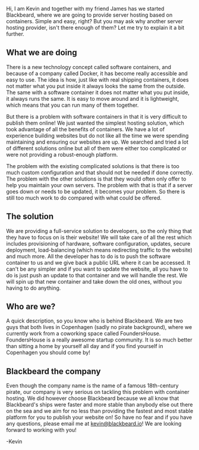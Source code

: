 Hi, I am Kevin and together with my friend James has we started Blackbeard, where we are going to provide server hosting based on containers. Simple and easy, right? But you may ask why another server hosting provider, isn't there enough of them? Let me try to explain it a bit further.

## What we are doing

There is a new technology concept called software containers, and because of a company called Docker, it has become really accessible and easy to use. The idea is how, just like with real shipping containers, it does not matter what you put inside it always looks the same from the outside. The same with a software container it does not matter what you put inside, it always runs the same. It is easy to move around and it is lightweight, which means that you can run many of them together.

But there is a problem with software containers in that it is very difficult to publish them online! We just wanted the simplest hosting solution, which took advantage of all the benefits of containers. We have a lot of experience building websites but do not like all the time we were spending maintaining and ensuring our websites are up. We searched and tried a lot of different solutions online but all of them were either too complicated or were not providing a robust-enough platform.

The problem with the existing complicated solutions is that there is too much custom configuration and that should not be needed if done correctly. The problem with the other solutions is that they would often only offer to help you maintain your own servers. The problem with that is that if a server goes down or needs to be updated, it becomes your problem. So there is still too much work to do compared with what could be offered.

## The solution

We are providing a full-service solution to developers, so the only thing that they have to focus on is their website! We will take care of all the rest which includes provisioning of hardware, software configuration, updates, secure deployment, load-balancing (which means redirecting traffic to the website) and much more. All the developer has to do is to push the software container to us and we give back a public URL where it can be accessed. It can't be any simpler and if you want to update the website, all you have to do is just push an update to that container and we will handle the rest. We will spin up that new container and take down the old ones, without you having to do anything.

## Who are we?

A quick description, so you know who is behind Blackbeard. We are two guys that both lives in Copenhagen (sadly no pirate background), where we currently work from a coworking space called FoundersHouse. FoundersHouse is a really awesome startup community. It is so much better than sitting a home by yourself all day and if you find yourself in Copenhagen you should come by!

## Blackbeard the company

Even though the company name is the name of a famous 18th-century pirate, our company is very serious on tackling this problem with container hosting. We did however choose Blackbeard because we all know that Blackbeard's ships were faster and more stable than anybody else out there on the sea and we aim for no less than providing the fastest and most stable platform for you to publish your website on! So have no fear and if you have any questions, please email me at kevin@blackbeard.io! We are looking forward to working with you!

-Kevin
